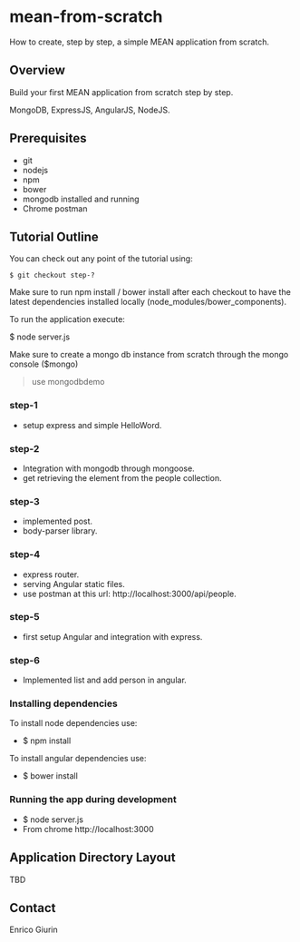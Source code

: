 # mean-from-scratch
How to create, step by step,  a simple MEAN application from scratch.

## Overview
Build your first MEAN application from scratch step by step.

MongoDB, ExpressJS, AngularJS, NodeJS.

## Prerequisites
- git
- nodejs
- npm
- bower
- mongodb installed and running
- Chrome postman



## Tutorial Outline

You can check out any point of the tutorial using:

    $ git checkout step-?

Make sure to run npm install / bower install after each checkout to have the latest dependencies installed locally (node_modules/bower_components).

To run the application execute:

$ node server.js

Make sure to create a mongo db instance from scratch through the mongo console ($mongo)
> use mongodbdemo


### step-1

- setup express and simple HelloWord.

### step-2

- Integration with mongodb through mongoose.
- get retrieving the element from the people collection.


### step-3

- implemented post.
- body-parser library.


### step-4

- express router.
- serving Angular static files.
- use postman at this url: http://localhost:3000/api/people.


### step-5

- first setup Angular and integration with express.

### step-6

- Implemented list and add person in angular.



### Installing dependencies

To install node dependencies use:
- $ npm install

To install angular dependencies use:
- $ bower install



### Running the app during development

- $ node server.js
- From chrome http://localhost:3000



## Application Directory Layout
TBD

## Contact

Enrico Giurin
